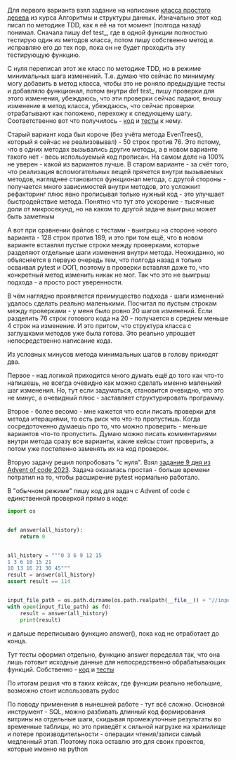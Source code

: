 Для первого варианта взял задание на написание [класса простого дерева](https://github.com/sergushenkov/algorithms-and-data-structures/blob/main/simple_tree.py) из курса Алгоритмы и структуры данных. Изначально этот код писал по методике TDD, как я её на тот момент (полгода назад) понимал. Сначала пишу def test_, где в одной функции полностью тестирую один из методов класса, потом пишу собственно метод и исправляю его до тех пор, пока он не будет проходить эту тестирующую функцию.

С нуля переписал этот же класс по методике TDD, но в режиме минимальных шага изменений. Т.е. думаю что сейчас по минимуму могу добавить в метод класса, чтобы это не роняло предыдущие тесты и добавляло функционал, потом внутри def test_ пишу проверки для этого изменения, убеждаюсь, что эти проверки сейчас падают, вношу изменение в метод класса, убеждаюсь, что сейчас проверки отрабатывают как положено, перехожу к следующему шагу. Соответственно вот что получилось - [код](https://github.com/sergushenkov/algorithms-and-data-structures/blob/main/simple_tree_1.py) и [тесты](https://github.com/sergushenkov/algorithms-and-data-structures/blob/main/tests/test_simple_tree_1.py) к нему.

Старый вариант кода был короче (без учёта метода EvenTrees(), который я сейчас не реализовывал) - 50 строк против 76. Это потому, что в одних методах вызывались другие методы, а в новом варианте такого нет - весь используемый код прописан. На самом деле на 100% не уверен - какой из вариантов лучше. В старом варианте - за счёт того, что реализация вспомогательных вещей прячется внутри вызываемых методов, нагляднее становится функционал метода, с другой стороны - получается много зависимостей внутри методов, это усложнит рефакторинг плюс явно прописывая только нужный код - это улучшает быстродействие метода. Понятно что тут это ускорение - тысячные доли от микросекунд, но на каком то другой задаче выигрыш может быть заметным

А вот при сравнении файлов с тестами - выигрыш на стороне нового варианта - 128 строк против 189, и это при том ещё, что в новом варианте вставлял пустые строки между проверками, которые разделяют отдельные шаги изменения внутри метода. Неожиданно, но объясняется в первую очередь тем, что полгода назад я только осваивал pytest и ООП, поэтому в проверки вставлял даже то, что конкретный метод изменить никак не мог. Так что это не выигрыш подхода - а просто рост уверенности.

В чём наглядно проявляется преимущество подхода - шаги изменений удалось сделать реально маленькими. Посчитал по пустым строкам между проверками - у меня было ровно 20 шагов изменений. Если разделить 76 строк готового кода на 20 - получается в среднем меньше 4 строк на изменение. И это притом, что структура класса с заглушками методов уже была готова. Это реально упрощает непосредственно написание кода. 

Из условных минусов метода минимальных шагов в голову приходят два. 

Первое - над логикой приходится много думать ещё до того как что-то напишешь, не всегда очевидно как можно сделать именно маленький шаг изменения. Но, тут если задуматься, становится очевидно, что это не минус, а очевидный плюс - заставляет структурировать программу. 

Второе - более весомо - мне кажется что если писать проверки для метода итерациями, то есть риск что что-то пропустишь. Когда сосредоточенно думаешь про то, что можно проверить - меньше вариантов что-то пропустить. Думаю можно писать комментариями внутри метода сразу все варианты, какие кейсы стоит проверить, а потом уже постепенно заменять их на код проверок.

Вторую задачу решил попробовать "с нуля". Взял [задание 9 дня из Advent of code 2023](https://adventofcode.com/2023/day/9). Задача оказалась простая - больше времени потратил на то, чтобы расширение pytest нормально работало.

В "обычном режиме" пишу код для задач с Advent of code с единственной проверкой прямо в коде:

```python
import os


def answer(all_history):
    return 0


all_history = """0 3 6 9 12 15
1 3 6 10 15 21
10 13 16 21 30 45"""
result = answer(all_history)
assert result == 114


input_file_path = os.path.dirname(os.path.realpath(__file__)) + "//input.txt"
with open(input_file_path) as fd:
    result = answer(all_history)
    print(result)
```

и дальше переписываю функцию answer(), пока код не отработает до конца.

Тут тесты оформил отдельно, функцию answer переделал так, что она лишь готовит исходные данные для непосредственно обрабатывающих функций.
Собственно - [код](https://github.com/sergushenkov/advent_of_code/blob/main/y2023/day09/d09.py) и [тесты](https://github.com/sergushenkov/advent_of_code/blob/main/test_d09_1.py)

По итогам решил что в таких кейсах, где функции реально небольшие, возможно стоит использовать pydoc

По поводу применения в нынешней работе - тут всё сложно. Основной инструмент - SQL, можно разбивать длинный код  формирования витрины на отдельные шаги, скидывая промежуточные результаты во временные таблицы, но это приведёт к сильной нагрузке на хранилище и потере производительности - операции чтения/записи самый медленный этап. Поэтому пока оставлю это для своих проектов, которые именно на python
